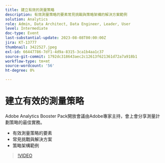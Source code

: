 ```yaml
---
title: 建立有效的測量策略
description: 有效測量策略的要素常見挑戰與策略架構的解決方案範例
solution: Analytics
role: Admin, Data Architect, Data Engineer, Leader, User
level: Intermediate
doc-type: Event
last-substantial-update: 2023-08-08T00:00:00Z
jira: KT-13777
thumbnail: 3422527.jpeg
exl-id: 66447786-7df1-4d9a-8315-3ca1b4aa1c37
source-git-commit: 1792dc318643aec2c12613f621361d72a7a918b1
workflow-type: tm+mt
source-wordcount: '56'
ht-degree: 0%

---
```


# 建立有效的測量策略

Adobe Analytics Booster Pack開放會議由Adobe專家主持，會上會分享測量計劃策略的最佳實務。

* 有效測量策略的要素
* 常見挑戰與解決方案
* 策略架構範例

>[!VIDEO](https://video.tv.adobe.com/v/3422527/?learn=on)
